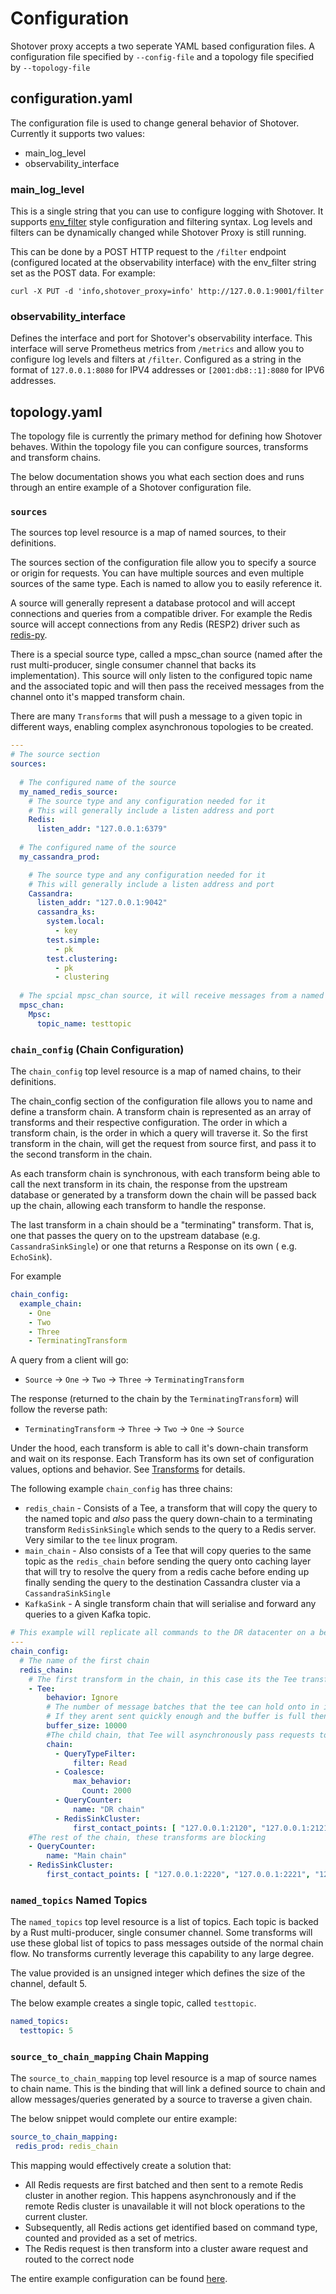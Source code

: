 # Configuration

Shotover proxy accepts a two seperate YAML based configuration files. A configuration file specified by `--config-file`
and a topology file specified by `--topology-file`

## configuration.yaml

The configuration file is used to change general behavior of Shotover. Currently it supports two values:

* main_log_level
* observability_interface

### main_log_level

This is a single string that you can use to configure logging with Shotover. It supports [env_filter](https://docs.rs/env_logger/0.7.1/env_logger/) style configuration and filtering syntax. Log levels and filters can be dynamically changed while Shotover Proxy is still running.

This can be done by a POST HTTP request to the `/filter` endpoint (configured located at the observability interface) with the env_filter string set as the POST data. For example:

```shell
curl -X PUT -d 'info,shotover_proxy=info' http://127.0.0.1:9001/filter
```

### observability_interface

Defines the interface and port for Shotover's observability interface. This interface will serve Prometheus metrics from `/metrics` and allow you to configure log levels and filters at `/filter`. Configured as a string in the format of `127.0.0.1:8080` for IPV4 addresses or `[2001:db8::1]:8080` for IPV6 addresses.

## topology.yaml

The topology file is currently the primary method for defining how Shotover behaves. Within the topology file you can configure sources, transforms and transform chains.

The below documentation shows you what each section does and runs through an entire example of a Shotover configuration file.

### `sources`

The sources top level resource is a map of named sources, to their definitions.

The sources section of the configuration file allow you to specify a source or origin for requests. You can have multiple sources and even multiple sources of the same type. Each is named to allow you to easily reference it.

A source will generally represent a database protocol and will accept connections and queries from a compatible driver. For example the Redis source will accept connections from any Redis (RESP2) driver such as [redis-py](https://github.com/andymccurdy/redis-py).

There is a special source type, called a mpsc_chan source (named after the rust multi-producer, single consumer channel that backs its implementation). This source will only listen to the configured topic name and the associated topic and will then pass the received messages from the channel onto it's mapped transform chain.

There are many `Transforms` that will push a message to a given topic in different ways, enabling complex asynchronous topologies to be created.

```yaml
---
# The source section
sources:
  
  # The configured name of the source
  my_named_redis_source:
    # The source type and any configuration needed for it
    # This will generally include a listen address and port
    Redis:
      listen_addr: "127.0.0.1:6379"
  
  # The configured name of the source
  my_cassandra_prod:

    # The source type and any configuration needed for it
    # This will generally include a listen address and port
    Cassandra:
      listen_addr: "127.0.0.1:9042"
      cassandra_ks:
        system.local:
          - key
        test.simple:
          - pk
        test.clustering:
          - pk
          - clustering
  
  # The spcial mpsc_chan source, it will receive messages from a named topic
  mpsc_chan:
    Mpsc:
      topic_name: testtopic
```

### `chain_config` (Chain Configuration)

The `chain_config` top level resource is a map of named chains, to their definitions.

The chain_config section of the configuration file allows you to name and define a transform chain. A transform chain is represented as an array of transforms and their respective configuration. The order in which a transform chain, is the order in which a query will traverse it. So the first transform in the chain, will get the request from source first, and pass it to the second transform in the chain.

As each transform chain is synchronous, with each transform being able to call the next transform in its chain, the response from the upstream database or generated by a transform down the chain will be passed back up the chain, allowing each transform to handle the response.

The last transform in a chain should be a "terminating" transform. That is, one that passes the query on to the upstream database (e.g. `CassandraSinkSingle`) or one that returns a Response on its own ( e.g. `EchoSink`).

For example

```yaml
chain_config:
  example_chain:
    - One
    - Two
    - Three
    - TerminatingTransform
```

A query from a client will go:

* `Source` -> `One` -> `Two` -> `Three` -> `TerminatingTransform`

The response (returned to the chain by the `TerminatingTransform`) will follow the reverse path:

* `TerminatingTransform` -> `Three` -> `Two` -> `One` -> `Source`

Under the hood, each transform is able to call it's down-chain transform and wait on its response. Each Transform has its own set of configuration values, options and behavior. See [Transforms](../transforms/transforms.md) for details.

The following example `chain_config` has three chains:

* `redis_chain` - Consists of a Tee, a transform that will copy the query to the named topic and *also* pass the query down-chain to a terminating transform `RedisSinkSingle` which sends to the query to a Redis server. Very similar to the `tee` linux program.
* `main_chain` - Also consists of a Tee that will copy queries to the same topic as the `redis_chain` before sending the query onto caching layer that will try to resolve the query from a redis cache before ending up finally sending the query to the destination Cassandra cluster via a `CassandraSinkSingle`
* `KafkaSink` - A single transform chain that will serialise and forward any queries to a given Kafka topic.

```yaml
# This example will replicate all commands to the DR datacenter on a best effort basis
---
chain_config:
  # The name of the first chain
  redis_chain:
    # The first transform in the chain, in this case its the Tee transform
    - Tee:
        behavior: Ignore
        # The number of message batches that the tee can hold onto in its buffer of messages to send.
        # If they arent sent quickly enough and the buffer is full then tee will drop new incoming messages.
        buffer_size: 10000
        #The child chain, that Tee will asynchronously pass requests to
        chain:
          - QueryTypeFilter:
              filter: Read
          - Coalesce:
              max_behavior:
                Count: 2000
          - QueryCounter:
              name: "DR chain"
          - RedisSinkCluster:
              first_contact_points: [ "127.0.0.1:2120", "127.0.0.1:2121", "127.0.0.1:2122", "127.0.0.1:2123", "127.0.0.1:2124", "127.0.0.1:2125" ]
    #The rest of the chain, these transforms are blocking
    - QueryCounter:
        name: "Main chain"
    - RedisSinkCluster:
        first_contact_points: [ "127.0.0.1:2220", "127.0.0.1:2221", "127.0.0.1:2222", "127.0.0.1:2223", "127.0.0.1:2224", "127.0.0.1:2225" ]
```

### `named_topics` Named Topics

The `named_topics` top level resource is a list of topics. Each topic is backed by a Rust multi-producer, single consumer channel. Some transforms will use these global list of topics to pass messages outside of the normal chain flow. No transforms currently leverage this capability to any large degree.

The value provided is an unsigned integer which defines the size of the channel, default 5.

The below example creates a single topic, called `testtopic`.

```yaml
named_topics:
  testtopic: 5
```

### `source_to_chain_mapping` Chain Mapping

The `source_to_chain_mapping` top level resource is a map of source names to chain name. This is the binding that will link a defined source to chain and allow messages/queries generated by a source to traverse a given chain.

The below snippet would complete our entire example:

```yaml
source_to_chain_mapping:
 redis_prod: redis_chain
```

This mapping would effectively create a solution that:

* All Redis requests are first batched and then sent to a remote Redis cluster in another region. This happens asynchronously and if the remote Redis cluster is unavailable it will not block operations to the current cluster.
* Subsequently, all Redis actions get identified based on command type, counted and provided as a set of metrics.
* The Redis request is then transform into a cluster aware request and routed to the correct node

The entire example configuration can be found [here](/examples/redis-cluster-dr/topology.yaml).
